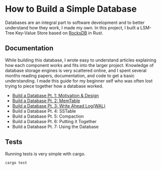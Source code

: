 # How to Build a Simple Database

Databases are an integral part to software development and to better understand how they work, I made my own. In this project, I built a LSM-Tree Key-Value Store based on [RocksDB](https://github.com/facebook/rocksdb) in Rust.

## Documentation

While building this database, I wrote easy to understand articles explaining how each component works and fits into the larger project. Knowledge of database storage engines is very scattered online, and I spent several months reading papers, documentation, and code to get a basic understanding. I made this guide for my beginner self who was often lost trying to piece together how a database worked.

- [Build a Database Pt. 1: Motivation & Design](https://adambcomer.com/blog/simple-database/motivation-design/)
- [Build a Database Pt. 2: MemTable](https://adambcomer.com/blog/simple-database/memtable/)
- [Build a Database Pt. 3: Write Ahead Log(WAL)](https://adambcomer.com/blog/simple-database/wal/)
- Build a Database Pt. 4: SSTable
- Build a Database Pt. 5: Compaction
- Build a Database Pt. 6: Putting it Together
- Build a Database Pt. 7: Using the Database

## Tests

Running tests is very simple with cargo.

```shell
cargo test
```
